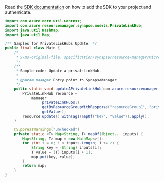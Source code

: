 Read the [SDK documentation](https://github.com/Azure/azure-sdk-for-java/blob/azure-resourcemanager-synapse_1.0.0-beta.3/sdk/synapse/azure-resourcemanager-synapse/README.md) on how to add the SDK to your project and authenticate.

```java
import com.azure.core.util.Context;
import com.azure.resourcemanager.synapse.models.PrivateLinkHub;
import java.util.HashMap;
import java.util.Map;

/** Samples for PrivateLinkHubs Update. */
public final class Main {
    /*
     * x-ms-original-file: specification/synapse/resource-manager/Microsoft.Synapse/stable/2021-06-01/examples/UpdatePrivateLinkHub.json
     */
    /**
     * Sample code: Update a privateLinkHub.
     *
     * @param manager Entry point to SynapseManager.
     */
    public static void updateAPrivateLinkHub(com.azure.resourcemanager.synapse.SynapseManager manager) {
        PrivateLinkHub resource =
            manager
                .privateLinkHubs()
                .getByResourceGroupWithResponse("resourceGroup1", "privateLinkHub1", Context.NONE)
                .getValue();
        resource.update().withTags(mapOf("key", "value")).apply();
    }

    @SuppressWarnings("unchecked")
    private static <T> Map<String, T> mapOf(Object... inputs) {
        Map<String, T> map = new HashMap<>();
        for (int i = 0; i < inputs.length; i += 2) {
            String key = (String) inputs[i];
            T value = (T) inputs[i + 1];
            map.put(key, value);
        }
        return map;
    }
}
```
